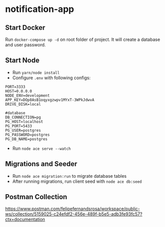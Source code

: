 # notification-app

## Start Docker

Run `docker-compose up -d` on root folder of project. It will create a database and
user password.

## Start Node
 - Run `yarn/node install`
 - Configure `.env` with following configs: 

```dotenv
PORT=3333
HOST=0.0.0.0
NODE_ENV=development
APP_KEY=DOp8AsB1oqyxgzwpv1MYxT-3WPkJdwvA
DRIVE_DISK=local

#database
DB_CONNECTION=pg
PG_HOST=localhost
PG_PORT=5433
PG_USER=postgres
PG_PASSWORD=postgres
PG_DB_NAME=postgres

```
- Run `node ace serve --watch`

## Migrations and Seeder
- Run `node ace migration:run` to migrate database tables
- After running migrations, run client seed with `node ace db:seed`

## Postman Collection
https://www.postman.com/felipefernandsrosa/workspace/public-ws/collection/5159025-c24efdf2-456e-489f-b5e5-adb3fe93fc57?ctx=documentation

